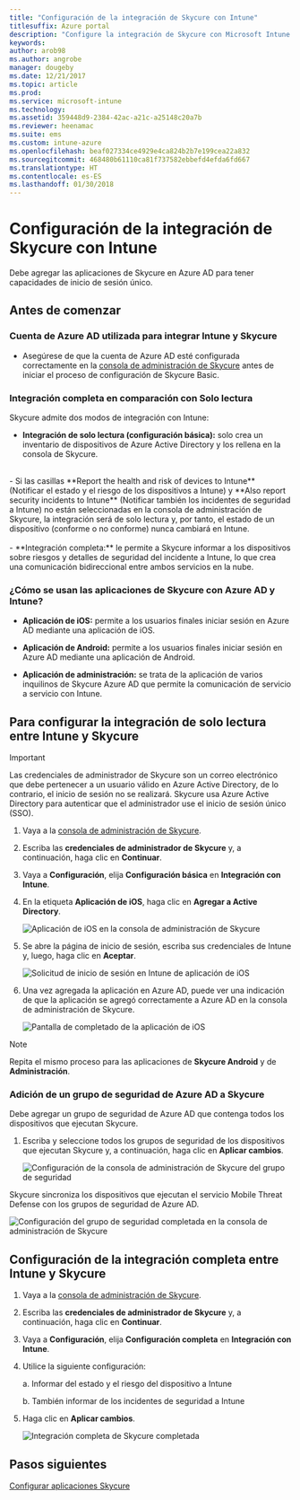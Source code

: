 ```yaml
---
title: "Configuración de la integración de Skycure con Intune"
titlesuffix: Azure portal
description: "Configure la integración de Skycure con Microsoft Intune."
keywords: 
author: arob98
ms.author: angrobe
manager: dougeby
ms.date: 12/21/2017
ms.topic: article
ms.prod: 
ms.service: microsoft-intune
ms.technology: 
ms.assetid: 359448d9-2384-42ac-a21c-a25148c20a7b
ms.reviewer: heenamac
ms.suite: ems
ms.custom: intune-azure
ms.openlocfilehash: beaf027334ce4929e4ca824b2b7e199cea22a832
ms.sourcegitcommit: 468480b61110ca81f737582ebbefd4efda6fd667
ms.translationtype: HT
ms.contentlocale: es-ES
ms.lasthandoff: 01/30/2018
---
```

# <a name="set-up-the-skycure-integration-with-intune"></a>Configuración de la integración de Skycure con Intune

Debe agregar las aplicaciones de Skycure en Azure AD para tener capacidades de inicio de sesión único.

## <a name="before-you-begin"></a>Antes de comenzar

### <a name="azure-ad-account-used-to-integrate-intune-and-skycure"></a>Cuenta de Azure AD utilizada para integrar Intune y Skycure

-   Asegúrese de que la cuenta de Azure AD esté configurada correctamente en la [consola de administración de Skycure](https://aad.skycure.com) antes de iniciar el proceso de configuración de Skycure Basic.

### <a name="full-integration-vs-read-only"></a>Integración completa en comparación con Solo lectura

Skycure admite dos modos de integración con Intune:

-   **Integración de solo lectura (configuración básica):** solo crea un inventario de dispositivos de Azure Active Directory y los rellena en la consola de Skycure.
<br>
    -   Si las casillas **Report the health and risk of devices to Intune** (Notificar el estado y el riesgo de los dispositivos a Intune) y **Also report security incidents to Intune** (Notificar también los incidentes de seguridad a Intune) no están seleccionadas en la consola de administración de Skycure, la integración será de solo lectura y, por tanto, el estado de un dispositivo (conforme o no conforme) nunca cambiará en Intune.
<br></br>
-   **Integración completa:** le permite a Skycure informar a los dispositivos sobre riesgos y detalles de seguridad del incidente a Intune, lo que crea una comunicación bidireccional entre ambos servicios en la nube.

### <a name="how-the-skycure-apps-are-used-with-azure-ad-and-intune"></a>¿Cómo se usan las aplicaciones de Skycure con Azure AD y Intune?

-   **Aplicación de iOS:** permite a los usuarios finales iniciar sesión en Azure AD mediante una aplicación de iOS.

-   **Aplicación de Android:** permite a los usuarios finales iniciar sesión en Azure AD mediante una aplicación de Android.

-   **Aplicación de administración:** se trata de la aplicación de varios inquilinos de Skycure Azure AD que permite la comunicación de servicio a servicio con Intune.

## <a name="to-set-up-the-read-only-integration-between-intune-and-skycure"></a>Para configurar la integración de solo lectura entre Intune y Skycure

> [!IMPORTANT]
> Las credenciales de administrador de Skycure son un correo electrónico que debe pertenecer a un usuario válido en Azure Active Directory, de lo contrario, el inicio de sesión no se realizará. Skycure usa Azure Active Directory para autenticar que el administrador use el inicio de sesión único (SSO).

1.  Vaya a la [consola de administración de Skycure](https://aad.skycure.com).

2.  Escriba las **credenciales de administrador de Skycure** y, a continuación, haga clic en **Continuar**.

3.  Vaya a **Configuración**, elija **Configuración básica** en **Integración con Intune**.

4.  En la etiqueta **Aplicación de iOS**, haga clic en **Agregar a Active Directory**.

    ![Aplicación de iOS en la consola de administración de Skycure](./media/skycure-setup-1.png)

5.  Se abre la página de inicio de sesión, escriba sus credenciales de Intune y, luego, haga clic en **Aceptar**.

    ![Solicitud de inicio de sesión en Intune de aplicación de iOS](./media/skycure-setup-2.png)

6.  Una vez agregada la aplicación en Azure AD, puede ver una indicación de que la aplicación se agregó correctamente a Azure AD en la consola de administración de Skycure.

    ![Pantalla de completado de la aplicación de iOS](./media/skycure-setup-3.png)

> [!NOTE]
> Repita el mismo proceso para las aplicaciones de **Skycure Android** y de **Administración**.

### <a name="add-an-azure-ad-security-group-into-skycure"></a>Adición de un grupo de seguridad de Azure AD a Skycure

Debe agregar un grupo de seguridad de Azure AD que contenga todos los dispositivos que ejecutan Skycure.

1.  Escriba y seleccione todos los grupos de seguridad de los dispositivos que ejecutan Skycure y, a continuación, haga clic en **Aplicar cambios**.

    ![Configuración de la consola de administración de Skycure del grupo de seguridad](./media/skycure-setup-4.png)

Skycure sincroniza los dispositivos que ejecutan el servicio Mobile Threat Defense con los grupos de seguridad de Azure AD.

![Configuración del grupo de seguridad completada en la consola de administración de Skycure](./media/skycure-setup-5.png)

## <a name="set-up-the-full-integration-between-intune-and-skycure"></a>Configuración de la integración completa entre Intune y Skycure

1.  Vaya a la [consola de administración de Skycure](https://aad.skycure.com).

2.  Escriba las **credenciales de administrador de Skycure** y, a continuación, haga clic en **Continuar**.

3.  Vaya a **Configuración**, elija **Configuración completa** en **Integración con Intune**.

4.  Utilice la siguiente configuración:

    a.  Informar del estado y el riesgo del dispositivo a Intune

    b.  También informar de los incidentes de seguridad a Intune

5.  Haga clic en **Aplicar cambios**.

    ![Integración completa de Skycure completada](./media/skycure-setup-6.png)

## <a name="next-steps"></a>Pasos siguientes

[Configurar aplicaciones Skycure](mtd-apps-ios-app-configuration-policy-add-assign.md)
